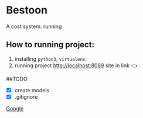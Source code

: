 # Bestoon

A cost system.
running 
## How to running project:
1. installing `python3`, `virtualenv`.
2. running project [http://localhost:8089](http://localhost:8089) site in link 👈

##TODO
- [x] create models 
- [x] .gitignore

<div>
    <a href="http://Google.com">Google<a/>
<div/>

